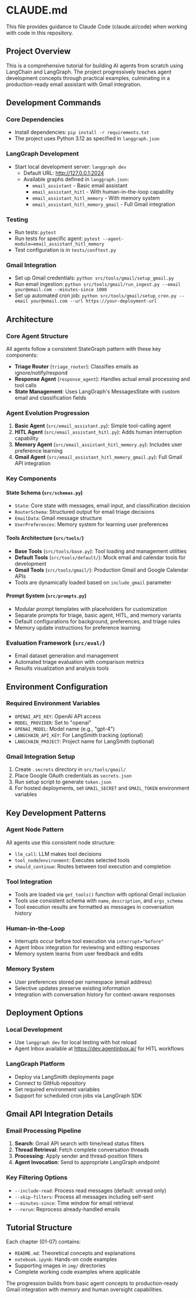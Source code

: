 # CLAUDE.md

This file provides guidance to Claude Code (claude.ai/code) when working with code in this repository.

## Project Overview

This is a comprehensive tutorial for building AI agents from scratch using LangChain and LangGraph. The project progressively teaches agent development concepts through practical examples, culminating in a production-ready email assistant with Gmail integration.

## Development Commands

### Core Dependencies
- Install dependencies: `pip install -r requirements.txt`
- The project uses Python 3.12 as specified in `langgraph.json`

### LangGraph Development
- Start local development server: `langgraph dev`
  - Default URL: http://127.0.0.1:2024
  - Available graphs defined in `langgraph.json`:
    - `email_assistant` - Basic email assistant
    - `email_assistant_hitl` - With human-in-the-loop capability
    - `email_assistant_hitl_memory` - With memory system
    - `email_assistant_hitl_memory_gmail` - Full Gmail integration

### Testing
- Run tests: `pytest`
- Run tests for specific agent: `pytest --agent-module=email_assistant_hitl_memory`
- Test configuration is in `tests/conftest.py`

### Gmail Integration
- Set up Gmail credentials: `python src/tools/gmail/setup_gmail.py`
- Run email ingestion: `python src/tools/gmail/run_ingest.py --email your@email.com --minutes-since 1000`
- Set up automated cron job: `python src/tools/gmail/setup_cron.py --email your@email.com --url https://your-deployment-url`

## Architecture

### Core Agent Structure
All agents follow a consistent StateGraph pattern with these key components:
- **Triage Router** (`triage_router`): Classifies emails as ignore/notify/respond
- **Response Agent** (`response_agent`): Handles actual email processing and tool calls
- **State Management**: Uses LangGraph's MessagesState with custom email and classification fields

### Agent Evolution Progression
1. **Basic Agent** (`src/email_assistant.py`): Simple tool-calling agent
2. **HITL Agent** (`src/email_assistant_hitl.py`): Adds human interruption capability
3. **Memory Agent** (`src/email_assistant_hitl_memory.py`): Includes user preference learning
4. **Gmail Agent** (`src/email_assistant_hitl_memory_gmail.py`): Full Gmail API integration

### Key Components

#### State Schema (`src/schemas.py`)
- `State`: Core state with messages, email input, and classification decision
- `RouterSchema`: Structured output for email triage decisions
- `EmailData`: Gmail message structure
- `UserPreferences`: Memory system for learning user preferences

#### Tools Architecture (`src/tools/`)
- **Base Tools** (`src/tools/base.py`): Tool loading and management utilities
- **Default Tools** (`src/tools/default/`): Mock email and calendar tools for development
- **Gmail Tools** (`src/tools/gmail/`): Production Gmail and Google Calendar APIs
- Tools are dynamically loaded based on `include_gmail` parameter

#### Prompt System (`src/prompts.py`)
- Modular prompt templates with placeholders for customization
- Separate prompts for triage, basic agent, HITL, and memory variants
- Default configurations for background, preferences, and triage rules
- Memory update instructions for preference learning

### Evaluation Framework (`src/eval/`)
- Email dataset generation and management
- Automated triage evaluation with comparison metrics
- Results visualization and analysis tools

## Environment Configuration

### Required Environment Variables
- `OPENAI_API_KEY`: OpenAI API access
- `MODEL_PROVIDER`: Set to "openai" 
- `OPENAI_MODEL`: Model name (e.g., "gpt-4")
- `LANGCHAIN_API_KEY`: For LangSmith tracking (optional)
- `LANGCHAIN_PROJECT`: Project name for LangSmith (optional)

### Gmail Integration Setup
1. Create `.secrets` directory in `src/tools/gmail/`
2. Place Google OAuth credentials as `secrets.json`
3. Run setup script to generate `token.json`
4. For hosted deployments, set `GMAIL_SECRET` and `GMAIL_TOKEN` environment variables

## Key Development Patterns

### Agent Node Pattern
All agents use this consistent node structure:
- `llm_call`: LLM makes tool decisions
- `tool_node`/`environment`: Executes selected tools
- `should_continue`: Routes between tool execution and completion

### Tool Integration
- Tools are loaded via `get_tools()` function with optional Gmail inclusion
- Tools use consistent schema with `name`, `description`, and `args_schema`
- Tool execution results are formatted as messages in conversation history

### Human-in-the-Loop
- Interrupts occur before tool execution via `interrupt="before"`
- Agent Inbox integration for reviewing and editing responses
- Memory system learns from user feedback and edits

### Memory System
- User preferences stored per namespace (email address)
- Selective updates preserve existing information
- Integration with conversation history for context-aware responses

## Deployment Options

### Local Development
- Use `langgraph dev` for local testing with hot reload
- Agent Inbox available at https://dev.agentinbox.ai/ for HITL workflows

### LangGraph Platform
- Deploy via LangSmith deployments page
- Connect to GitHub repository
- Set required environment variables
- Support for scheduled cron jobs via LangGraph SDK

## Gmail API Integration Details

### Email Processing Pipeline
1. **Search**: Gmail API search with time/read status filters
2. **Thread Retrieval**: Fetch complete conversation threads
3. **Processing**: Apply sender and thread-position filters
4. **Agent Invocation**: Send to appropriate LangGraph endpoint

### Key Filtering Options
- `--include-read`: Process read messages (default: unread only)
- `--skip-filters`: Process all messages including self-sent
- `--minutes-since`: Time window for email retrieval
- `--rerun`: Reprocess already-handled emails

## Tutorial Structure

Each chapter (01-07) contains:
- `README.md`: Theoretical concepts and explanations
- `notebook.ipynb`: Hands-on code examples
- Supporting images in `img/` directories
- Complete working code examples where applicable

The progression builds from basic agent concepts to production-ready Gmail integration with memory and human oversight capabilities.